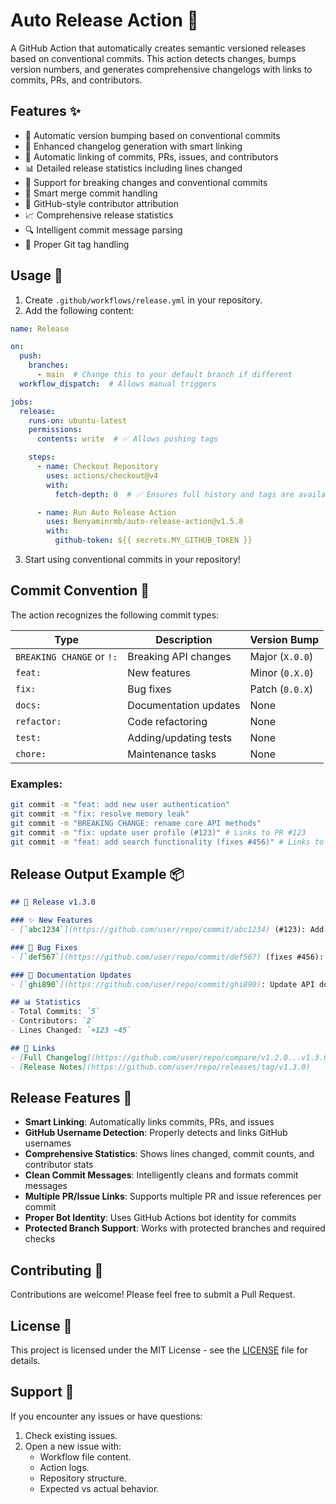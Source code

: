 # Auto Release Action 🚀

A GitHub Action that automatically creates semantic versioned releases based on conventional commits. This action detects changes, bumps version numbers, and generates comprehensive changelogs with links to commits, PRs, and contributors.

## Features ✨

- 🔄 Automatic version bumping based on conventional commits
- 📝 Enhanced changelog generation with smart linking
- 🔗 Automatic linking of commits, PRs, issues, and contributors
- 📊 Detailed release statistics including lines changed
- 🎯 Support for breaking changes and conventional commits
- 🔀 Smart merge commit handling
- 👥 GitHub-style contributor attribution
- 📈 Comprehensive release statistics
- 🔍 Intelligent commit message parsing
- 🌂 Proper Git tag handling

## Usage 👋

1. Create `.github/workflows/release.yml` in your repository.
2. Add the following content:

```yaml
name: Release

on:
  push:
    branches:
      - main  # Change this to your default branch if different
  workflow_dispatch:  # Allows manual triggers

jobs:
  release:
    runs-on: ubuntu-latest
    permissions:
      contents: write  # ✅ Allows pushing tags

    steps:
      - name: Checkout Repository
        uses: actions/checkout@v4
        with:
          fetch-depth: 0  # ✅ Ensures full history and tags are available

      - name: Run Auto Release Action
        uses: Benyaminrmb/auto-release-action@v1.5.8
        with:
          github-token: ${{ secrets.MY_GITHUB_TOKEN }}
```

3. Start using conventional commits in your repository!

## Commit Convention 📝

The action recognizes the following commit types:

| Type | Description | Version Bump |
|------|-------------|--------------|
| `BREAKING CHANGE` or `!:` | Breaking API changes | Major (`X.0.0`) |
| `feat:` | New features | Minor (`0.X.0`) |
| `fix:` | Bug fixes | Patch (`0.0.X`) |
| `docs:` | Documentation updates | None |
| `refactor:` | Code refactoring | None |
| `test:` | Adding/updating tests | None |
| `chore:` | Maintenance tasks | None |

### Examples:

```bash
git commit -m "feat: add new user authentication"
git commit -m "fix: resolve memory leak"
git commit -m "BREAKING CHANGE: rename core API methods"
git commit -m "fix: update user profile (#123)" # Links to PR #123
git commit -m "feat: add search functionality (fixes #456)" # Links to Issue #456
```

## Release Output Example 📦

```markdown
## 🎉 Release v1.3.0

### ✨ New Features
- [`abc1234`](https://github.com/user/repo/commit/abc1234) (#123): Add user authentication ([@username](https://github.com/username))

### 🐛 Bug Fixes
- [`def567`](https://github.com/user/repo/commit/def567) (fixes #456): Resolve memory leak ([@username](https://github.com/username))

### 📝 Documentation Updates
- [`ghi890`](https://github.com/user/repo/commit/ghi890): Update API documentation ([@username](https://github.com/username))

## 📊 Statistics
- Total Commits: `5`
- Contributors: `2`
- Lines Changed: `+123 -45`

## 🔗 Links
- [Full Changelog](https://github.com/user/repo/compare/v1.2.0...v1.3.0)
- [Release Notes](https://github.com/user/repo/releases/tag/v1.3.0)
```

## Release Features 🎯

- **Smart Linking**: Automatically links commits, PRs, and issues
- **GitHub Username Detection**: Properly detects and links GitHub usernames
- **Comprehensive Statistics**: Shows lines changed, commit counts, and contributor stats
- **Clean Commit Messages**: Intelligently cleans and formats commit messages
- **Multiple PR/Issue Links**: Supports multiple PR and issue references per commit
- **Proper Bot Identity**: Uses GitHub Actions bot identity for commits
- **Protected Branch Support**: Works with protected branches and required checks

## Contributing 🤝

Contributions are welcome! Please feel free to submit a Pull Request.

## License 📝

This project is licensed under the MIT License - see the [LICENSE](LICENSE) file for details.

## Support 💬

If you encounter any issues or have questions:
1. Check existing issues.
2. Open a new issue with:
   - Workflow file content.
   - Action logs.
   - Repository structure.
   - Expected vs actual behavior.
